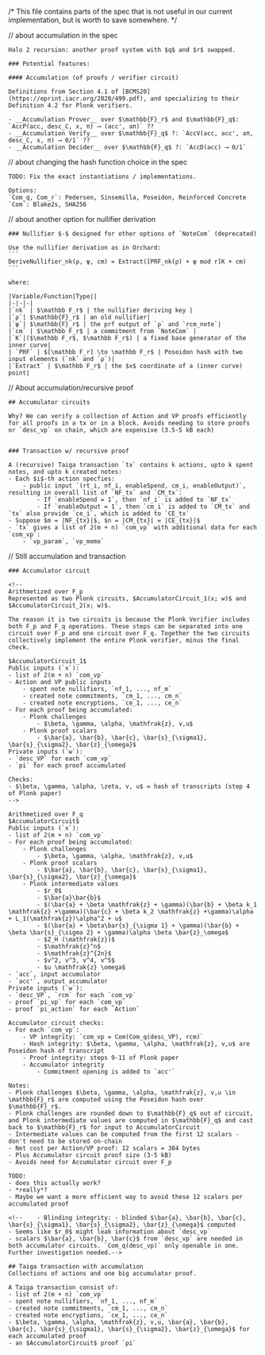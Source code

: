 /*
This file contains parts of the spec that is not useful in our current implementation, but is worth to save somewhere.
*/


// about accumulation in the spec

    Halo 2 recursion: another proof system with $q$ and $r$ swapped.

    ### Potential features:

    #### Accumulation (of proofs / verifier circuit)

    Definitions from Section 4.1 of [BCMS20](https://eprint.iacr.org/2020/499.pdf), and specializing to their Definition 4.2 for Plonk verifiers.

    - __Accumulation Prover__ over $\mathbb{F}_r$ and $\mathbb{F}_q$: `AccP(acc, desc_C, x, π) ⟶ (acc', aπ)` ??
    - __Accumulation Verify__ over $\mathbb{F}_q$ ?: `AccV(acc, acc', aπ, desc_C, x, π) ⟶ 0/1` ??
    - __Accumulation Decider__ over $\mathbb{F}_q$ ?: `AccD(acc) ⟶ 0/1`


// about changing the hash function choice in the spec

    TODO: Fix the exact instantiations / implementations.

    Options:
    `Com_q, Com_r`: Pedersen, Sinsemilla, Poseidon, Reinforced Concrete
    `Com`: Blake2s, SHA256

// about another option for nullifier derivation

    ### Nullifier $-$ designed for other options of `NoteCom` (deprecated)

    Use the nullifier derivation as in Orchard:
    ```
    DeriveNullifier_nk(ρ, ψ, cm) = Extract([PRF_nk(ρ) + ψ mod r]K + cm)
    ```

    where:

    |Variable/Function|Type||
    |-|-|-|
    |`nk` | $\mathbb F_r$ | the nullifier deriving key |
    |`ρ`| $\mathbb{F}_r$ | an old nullifier|
    |`ψ`| $\mathbb{F}_r$ | the prf output of `ρ` and `rcm_note`|
    |`cm` | $\mathbb F_r$ | a commitment from `NoteCom` |
    |`K`|($\mathbb F_r$, $\mathbb F_r$) | a fixed base generator of the inner curve|
    | `PRF` | $[\mathbb F_r] \to \mathbb F_r$ | Poseidon hash with two input elements (`nk` and `ρ`)|
    |`Extract` | $\mathbb F_r$ | the $x$ coordinate of a (inner curve) point|

// About accumulation/recursive proof

    ## Accumulator circuits

    Why? We can verify a collection of Action and VP proofs efficiently for all proofs in a tx or in a block. Avoids needing to store proofs or `desc_vp` on chain, which are expensive (3.5-5 kB each)


    ### Transaction w/ recursive proof

    A (recursive) Taiga transaction `tx` contains k actions, upto k spent notes, and upto k created notes:
    - Each $i$-th action specfies:
        - public input `(rt_i, nf_i, enableSpend, cm_i, enableOutput)`, resulting in overall list of `NF_tx` and `CM_tx`:
            - If `enableSpend = 1`, then `nf_i` is added to `NF_tx`
            - If `enableOutput = 1`, then `cm_i` is added to `CM_tx` and `tx` also provide `ce_i`, which is added to `CE_tx`
    - Suppose $m = |NF_{tx}|$, $n = |CM_{tx}| = |CE_{tx}|$
    - `tx` gives a list of 2(m + n) `com_vp` with additional data for each `com_vp`:
        - `vp_param`, `vp_memo`
        
// Still accumulation and transaction


    ### Accumulator circuit

    <!--
    Arithmetized over F_p
    Represented as two Plonk circuits, $AccumulatorCircuit_1(x; w)$ and $AccumulatorCircuit_2(x; w)$.

    The reason it is two circuits is because the Plonk Verifier includes both F_p and F_q operations. These steps can be separated into one circuit over F_p and one circuit over F_q. Together the two circuits collectively implement the entire Plonk verifier, minus the final check.

    $AccumulatorCircuit_1$
    Public inputs (`x`):
    - list of 2(m + n) `com_vp`
    - Action and VP public inputs
        - spent note nullifiers, `nf_1, ..., nf_m`
        - created note commitments, `cm_1, ..., cm_n`
        - created note encryptions, `ce_1, ..., ce_n`
    - For each proof being accumulated:
        - Plonk challenges
            - $\beta, \gamma, \alpha, \mathfrak{z}, v,u$ 
        - Plonk proof scalars
            - $\bar{a}, \bar{b}, \bar{c}, \bar{s}_{\sigma1}, \bar{s}_{\sigma2}, \bar{z}_{\omega}$
    Private inputs (`w`):
    - `desc_VP` for each `com_vp`
    - `pi` for each proof accumulated

    Checks:
    - $\beta, \gamma, \alpha, \zeta, v, u$ = hash of transcripts (step 4 of Plonk paper)
    -->

    Arithmetized over F_q
    $AccumulatorCircuit$
    Public inputs (`x`):
    - list of 2(m + n) `com_vp`
    - For each proof being accumulated:
        - Plonk challenges
            - $\beta, \gamma, \alpha, \mathfrak{z}, v,u$ 
        - Plonk proof scalars
            - $\bar{a}, \bar{b}, \bar{c}, \bar{s}_{\sigma1}, \bar{s}_{\sigma2}, \bar{z}_{\omega}$
        - Plonk intermediate values
            - $r_0$
            - $\bar{a}\bar{b}$
            - $(\bar{a} + \beta \mathfrak{z} + \gamma)(\bar{b} + \beta k_1 \mathfrak{z} +\gamma)(\bar{c} + \beta k_2 \mathfrak{z} +\gamma)\alpha + L_1(\mathfrak{z})\alpha^2 + u$
            - $(\bar{a} + \beta\bar{s}_{\sigma 1} + \gamma)(\bar{b} + \beta \bar{s}_{\sigma 2} + \gamma)\alpha \beta \bar{z}_\omega$
            - $Z_H (\mathfrak{z})$
            - $\mathfrak{z}^n$
            - $\mathfrak{z}^{2n}$
            - $v^2, v^3, v^4, v^5$
            - $u \mathfrak{z} \omega$
    - `acc`, input accumulator
    - `acc'`, output accumulator
    Private inputs (`w`):
    - `desc_VP`, `rcm` for each `com_vp`
    - proof `pi_vp` for each `com_vp`
    - proof `pi_action` for each `Action`

    Accumulator circuit checks:
    - For each `com_vp`:
        - VP integrity: `com_vp = Com(Com_q(desc_VP), rcm)`
        - Hash integrity: $\beta, \gamma, \alpha, \mathfrak{z}, v,u$ are Poseidon hash of transcript
        - Proof integrity: steps 9-11 of Plonk paper
        - Accumulator integrity
            - Commitment opening is added to `acc'`

    Notes:
    - Plonk challenges $\beta, \gamma, \alpha, \mathfrak{z}, v,u \in \mathbb{F}_r$ are computed using the Poseidon hash over $\mathbb{F}_r$. 
    - Plonk challenges are rounded down to $\mathbb{F}_q$ out of circuit, and Plonk intermediate values are computed in $\mathbb{F}_q$ and cast back to $\mathbb{F}_r$ for input to AccumulatorCircuit
    - Intermediate values can be computed from the first 12 scalars - don't need to be stored on-chain
    - Net cost per Action/VP proof: 12 scalars = 384 bytes
    - Plus Accumulator circuit proof size (3-5 kB)
    - Avoids need for Accumulator circuit over F_p

    TODO:
    - does this actually work?
    - *really*?
    - Maybe we want a more efficient way to avoid these 12 scalars per accumulated proof 

    <!--    - Blinding integrity: - blinded $\bar{a}, \bar{b}, \bar{c}, \bar{s}_{\sigma1}, \bar{s}_{\sigma2}, \bar{z}_{\omega}$ computed 
    - Seems like $r_0$ might leak information about `desc_vp`
    - scalars $\bar{a}, \bar{b}, \bar{c}$ from `desc_vp` are needed in both accumulator circuits. `Com_q(desc_vp)` only openable in one. Further investigation needed.-->

    ## Taiga transaction with accumulation
    Collections of actions and one big accumulator proof.

    A Taiga transaction consist of:
    - list of 2(m + n) `com_vp`
    - spent note nullifiers, `nf_1, ..., nf_m`
    - created note commitments, `cm_1, ..., cm_n`
    - created note encryptions, `ce_1, ..., ce_n`
    - $\beta, \gamma, \alpha, \mathfrak{z}, v,u, \bar{a}, \bar{b}, \bar{c}, \bar{s}_{\sigma1}, \bar{s}_{\sigma2}, \bar{z}_{\omega}$ for each accumulated proof
    - an $AccumulatorCircuit$ proof `pi`

